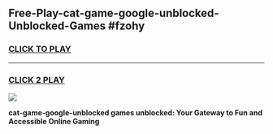 
## Free-Play-cat-game-google-unblocked-Unblocked-Games #fzohy
<h3>
<a href="https://news.freeplayer.one?title=cat-game-google-unblocked&ref=8M">CLICK TO PLAY</a></h3>
<hr>

<h3>
<a href="https://news.freeplayer.one?title=cat-game-google-unblocked&ref=8M">CLICK 2 PLAY</a>
  
</h3>

<a href="https://news.freeplayer.one?title=cat-game-google-unblocked&ref=8M"><img src="https://clearcache.store/games.png"></a>


**cat-game-google-unblocked games unblocked: Your Gateway to Fun and Accessible Online Gaming**
